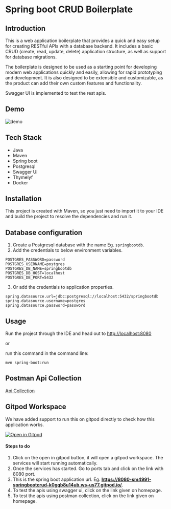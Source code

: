 # Spring boot CRUD Boilerplate

## Introduction
This is a web application boilerplate that provides a quick and easy setup for creating RESTful APIs with a database backend. It includes a basic CRUD (create, read, update, delete) application structure, as well as support for database migrations. 

The boilerplate is designed to be used as a starting point for developing modern web applications quickly and easily, allowing for rapid prototyping and development. It is also designed to be extensible and customizable, as the product can add their own custom features and functionality.

Swagger UI is implemented to test the rest apis.

## Demo
![demo](src/main/resources/static/images/Spring-boot-application.gif)

## Tech Stack
* Java
* Maven
* Spring boot
* Postgresql
* Swagger UI
* Thymelyf
* Docker

## Installation
This project is created with Maven, so you just need to import it to your IDE and build the project to resolve the dependencies and run it.

## Database configuration
1. Create a Postgresql database with the name Eg. `springbootdb`.
2. Add the credentials to below environment variables.
```
POSTGRES_PASSWORD=password
POSTGRES_USERNAME=postgres
POSTGRES_DB_NAME=springbootdb
POSTGRES_DB_HOST=localhost
POSTGRES_DB_PORT=5432
```
3. Or add the credentials to application properties.
```
spring.datasource.url=jdbc:postgresql://localhost:5432/springbootdb
spring.datasource.username=postgres
spring.datasource.password=password
```

## Usage
Run the project through the IDE and head out to [http://localhost:8080](http://localhost:8080)

or

run this command in the command line:
```
mvn spring-boot:run
```

## Postman Api Collection 
[Api Collection](https://documenter.getpostman.com/view/24715336/2s8YzP1jA7)

## Gitpod Workspace
We have added support to run this on gitpod directly to check how this application works.

[![Open in Gitpod](https://gitpod.io/button/open-in-gitpod.svg)](https://gitpod.io/#https://github.com/SM4991/springboot-crud/blob/master/install.gitpod.sh)

#### Steps to do
1. Click on the open in gitpod button, it will open a gitpod workspace. The services will start running automatically.
2. Once the services has started. Go to ports tab and click on the link with 8080 port.
3. This is the spring boot application url. Eg. **https://8080-sm4991-springbootcrud-k0gqb8u14ub.ws-us77.gitpod.io/**.
4. To test the apis using swagger ui, click on the link given on homepage.
5. To test the apis using postman collection, click on the link given on homepage.
